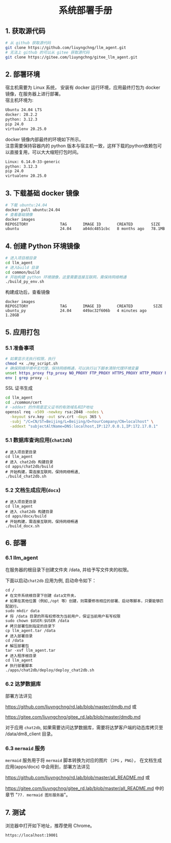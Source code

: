  <center><h1>系统部署手册</h1></center>

## 1. 获取源代码
```sh
# 从 github 获取源代码
git clone https://github.com/liuyngchng/llm_agent.git
# 无法上 github 的可以从 gitee 获取源代码
git clone https://gitee.com/liuyngchng/gitee_llm_agent.git
```
## 2. 部署环境
宿主机需要为 Linux 系统， 安装有 docker 运行环境，应用最终打包为 docker 镜像，在服务器上进行部署。  
宿主机环境为:

```sh
Ubuntu 24.04 LTS
docker: 28.2.2
python: 3.12.3
pip 24.0
virtualenv 20.25.0
```
docker 镜像内部最终的环境如下所示。  
注意需要保持容器内的 python 版本与宿主机一致，这样下载的python依赖包可以直接复用，可以大大缩短打包时间。

```sh
Linux: 6.14.0-33-generic
python: 3.12.3
pip 24.0
virtualenv 20.25.0
```
## 3. 下载基础 docker 镜像

```sh
# 下载 ubuntu:24.04
docker pull ubuntu:24.04
# 查看基础镜像
docker images
REPOSITORY              TAG       IMAGE ID       CREATED        SIZE
ubuntu                  24.04     a04dc4851cbc   8 months ago   78.1MB

```

## 4. 创建 Python 环境镜像
```sh
# 进入项目根目录
cd llm_agent
# 进入build 目录
cd common/build
# 开始构建 python 环境镜像，这里需要连接互联网，需保持网络畅通
./build_py_env.sh
```
构建成功后，查看镜像
```shell
docker images
REPOSITORY              TAG       IMAGE ID       CREATED         SIZE
ubuntu_py               24.04     449ac32f606b   4 minutes ago   1.28GB
```

## 5. 应用打包

### 5.1 准备事项

```sh
# 如果显示无执行权限，执行 
chmod +x ./my_script.sh
# 确保网络环境中无代理，保持网络畅通，可以执行以下脚本清除代理环境变量
unset https_proxy ftp_proxy NO_PROXY FTP_PROXY HTTPS_PROXY HTTP_PROXY http_proxy ALL_PROXY all_proxy no_proxy
env | grep proxy -i
```

SSL 证书生成

```sh
cd llm_agent
cd ./common/cert
# -addext 的作用是定义证书的有效域名和IP地址
openssl req -x509 -newkey rsa:2048 -nodes \
  -keyout srv.key -out srv.crt -days 365 \
  -subj "/C=CN/ST=Beijing/L=Beijing/O=YourCompany/CN=localhost" \
  -addext "subjectAltName=DNS:localhost,IP:127.0.0.1,IP:172.17.0.1"
```



### 5.1 数据库查询应用(`chat2db`)

```shell
# 进入项目更目录
cd llm_agent
# 进入 chat2db 构建目录
cd apps/chat2db/build
# 开始构建，需连接互联网，保持网络畅通,
./build_chat2db.sh
```

### 5.2 文档生成应用(`docx`)
```shell
# 进入项目更目录
cd llm_agent
# 进入 chat2db 构建目录
cd apps/docx/build
# 开始构建，需连接互联网，保持网络畅通
./build_docx.sh
```
## 6. 部署

### 6.1 llm_agent 

在服务器的根目录下创建文件夹 /data, 并给予写文件夹的权限。

下面以启动`chat2db` 应用为例, 启动命令如下：

```shell
cd /
# 在文件系统根目录下创建 data文件夹， 
# 如果在其他位置（例如,/opt 等）创建，则需要修改相应的部署、启动等脚本，只要能够匹配就行。
sudo mkdir data
# 将 /data 目录的所有权修改为当前用户，保证当前用户有写权限
sudo chown $USER:$USER /data
# 拷贝部署包到指定的目录下
cp llm_agent.tar /data
# 进入部署目录
cd /data
# 解压部署包
tar -xvf llm_agent.tar
# 进入程序根目录
cd llm_agent
# 执行部署脚本
./apps/chat2db/deploy/deploy_chat2db.sh
```

### 6.2 达梦数据库

部署方法详见 

[达梦数据库部署说明]: https://github.com/liuyngchng/rd.lab/blob/master/dmdb.md

https://github.com/liuyngchng/rd.lab/blob/master/dmdb.md 或

https://gitee.com/liuyngchng/gitee_rd.lab/blob/master/dmdb.md

对于应用 `chat2db`, 如果需要访问达梦数据库，需要将达梦客户端的动态库拷贝至 /data/dm8_client 目录。

### 6.3 `mermaid` 服务

`mermaid` 服务用于将 `mermaid` 脚本转换为对应的图片（`JPG` ，`PNG`）， 在文档生成应用(apps/docx) 中会用到，部署方法详见

https://github.com/liuyngchng/rd.lab/blob/master/all_README.md 或

https://gitee.com/liuyngchng/gitee_rd.lab/blob/master/all_README.md 中的章节 "`77. mermaid 图形服务器`"。 



## 7. 测试

浏览器中打开如下地址，推荐使用 Chrome。
```shell 
https://localhost:19001
```

